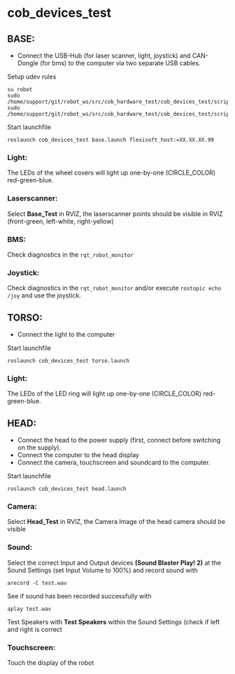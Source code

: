 cob_devices_test
=================


## BASE:
- Connect the USB-Hub (for laser scanner, light, joystick) and CAN-Dongle (for bms) to the computer via two separate USB cables. 

Setup udev rules

```
su robot
sudo /home/support/git/robot_ws/src/cob_hardware_test/cob_devices_test/scripts/udev_joy.sh
sudo /home/support/git/robot_ws/src/cob_hardware_test/cob_devices_test/scripts/udev_s300.sh
```

Start launchfile

```roslaunch cob_devices_test base.launch flexisoft_host:=XX.XX.XX.99```

### Light:
The LEDs of the wheel covers will light up one-by-one (CIRCLE_COLOR) red-green-blue.

### Laserscanner:
Select **Base_Test** in RVIZ, the laserscanner points should be visible in RVIZ (front-green, left-white, right-yellow)

### BMS:
Check diagnostics in the `rqt_robot_monitor`

### Joystick:
Check diagnostics in the `rqt_robot_monitor` and/or execute `rostopic echo /joy` and use the joystick.


## TORSO:
- Connect the light to the computer

Start launchfile

```roslaunch cob_devices_test torso.launch```

### Light:
The LEDs of the LED ring will light up one-by-one (CIRCLE_COLOR) red-green-blue.


## HEAD:
- Connect the head to the power supply (first, connect before switching on the supply).
- Connect the computer to the head display
- Connect the camera, touchscreen and soundcard to the computer.

Start launchfile

```roslaunch cob_devices_test head.launch```

### Camera:
Select **Head_Test** in RVIZ, the Camera Image of the head camera should be visible

### Sound: 
Select the correct Input and Output devices **(Sound Blaster Play! 2)** at the Sound Settings (set Input Volume to 100%)
and record sound with 

```arecord -C test.wav```

See if sound has been recorded successfully with

```aplay test.wav```

Test Speakers with **Test Speakers** within the Sound Settings (check if left and right is correct

### Touchscreen:
Touch the display of the robot
